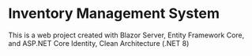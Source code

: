 # Inventory Management System
This is a web project created with Blazor Server, Entity Framework Core, and ASP.NET Core Identity, Clean Architecture (.NET 8)
